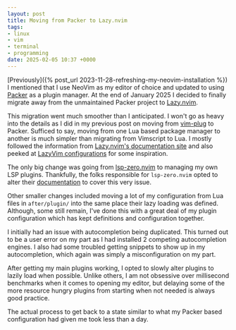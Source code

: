 ```yaml
---
layout: post
title: Moving from Packer to Lazy.nvim
tags:
- linux
- vim
- terminal
- programming
date: 2025-02-05 10:37 +0000
---
```

[Previously]({% post_url 2023-11-28-refreshing-my-neovim-installation %}) I
mentioned that I use NeoVim as my editor of choice and updated to using
[Packer](https://github.com/folke/lazy.nvim) as a plugin manager. At the end of
January 2025 I decided to finally migrate away from the unmaintained Packer
project to [Lazy.nvim](https://github.com/folke/lazy.nvim).

This migration went much smoother than I anticipated. I won't go as heavy into
the details as I did in my previous post on moving from
[vim-plug](https://github.com/junegunn/vim-plug) to Packer. Sufficed to say,
moving from one Lua based package manager to another is much simpler than
migrating from Vimscript to Lua. I mostly followed the information from
[Lazy.nvim's documentation
site](https://lazy.folke.io/usage/migration#packernvim) and also peeked at
[LazyVim configurations](http://www.lazyvim.org/) for some inspiration.

The only big change was going from
[lsp-zero.nvim](https://github.com/VonHeikemen/lsp-zero.nvim) to managing my
own LSP plugins. Thankfully, the folks responsible for `lsp-zero.nvim` opted to
alter their
[documentation](https://lsp-zero.netlify.app/docs/getting-started.html) to
cover this very issue.

Other smaller changes included moving a lot of my configuration from Lua files
in `after/plugin/` into the same place their lazy loading was defined.
Although, some still remain, I've done this with a great deal of my plugin
configuration which has kept definitions and configuration together.

I initially had an issue with autocompletion being duplicated. This turned out
to be a user error on my part as I had installed 2 competing autocompletion
engines. I also had some troubled getting snippets to show up in my
autocompletion, which again was simply a misconfiguration on my part.

After getting my main plugins working, I opted to slowly alter plugins to
lazily load when possible. Unlike others, I am not obsessive over millisecond
benchmarks when it comes to opening my editor, but delaying some of the more
resource hungry plugins from starting when not needed is always good practice.

The actual process to get back to a state similar to what my Packer based
configuration had given me took less than a day.
